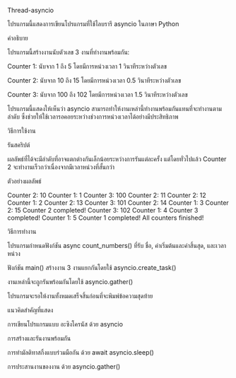 Thread-asyncio

โปรแกรมนี้แสดงการเขียนโปรแกรมที่ใช้ไลบรารี asyncio ในภาษา Python

คำอธิบาย

โปรแกรมนี้สร้างงานนับตัวเลข 3 งานที่ทำงานพร้อมกัน:

Counter 1: นับจาก 1 ถึง 5 โดยมีการหน่วงเวลา 1 วินาทีระหว่างตัวเลข

Counter 2: นับจาก 10 ถึง 15 โดยมีการหน่วงเวลา 0.5 วินาทีระหว่างตัวเลข

Counter 3: นับจาก 100 ถึง 102 โดยมีการหน่วงเวลา 1.5 วินาทีระหว่างตัวเลข

โปรแกรมนี้แสดงให้เห็นว่า asyncio สามารถทำให้งานเหล่านี้ทำงานพร้อมกันแทนที่จะทำงานตามลำดับ ซึ่งช่วยให้ใช้เวลารอคอยระหว่างช่วงการหน่วงเวลาได้อย่างมีประสิทธิภาพ

วิธีการใช้งาน

รันสคริปต์

ผลลัพธ์ที่ได้จะมีลำดับที่อาจแตกต่างกันเล็กน้อยระหว่างการรันแต่ละครั้ง แต่โดยทั่วไปแล้ว Counter 2 จะทำงานเร็วกว่าเนื่องจากมีเวลาหน่วงที่สั้นกว่า

ตัวอย่างผลลัพธ์

Counter 2: 10
Counter 1: 1
Counter 3: 100
Counter 2: 11
Counter 2: 12
Counter 1: 2
Counter 2: 13
Counter 3: 101
Counter 2: 14
Counter 1: 3
Counter 2: 15
Counter 2 completed!
Counter 3: 102
Counter 1: 4
Counter 3 completed!
Counter 1: 5
Counter 1 completed!
All counters finished!

วิธีการทำงาน

โปรแกรมกำหนดฟังก์ชัน async count_numbers() ที่รับ ชื่อ, ค่าเริ่มต้นและค่าสิ้นสุด, และเวลาหน่วง

ฟังก์ชัน main() สร้างงาน 3 งานแยกกันโดยใช้ asyncio.create_task()

งานเหล่านี้จะถูกรันพร้อมกันโดยใช้ asyncio.gather()

โปรแกรมจะรอให้งานทั้งหมดเสร็จสิ้นก่อนที่จะพิมพ์ข้อความสุดท้าย


แนวคิดสำคัญที่แสดง

การเขียนโปรแกรมแบบ อะซิงโครนัส ด้วย asyncio

การสร้างและรันงานพร้อมกัน

การทำมัลติทาสกิ้งแบบร่วมมือกัน ด้วย await asyncio.sleep()

การประสานงานของงาน ด้วย asyncio.gather()